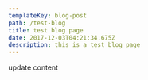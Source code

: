 ```yaml
---
templateKey: blog-post
path: /test-blog
title: test blog page
date: 2017-12-03T04:21:34.675Z
description: this is a test blog page
---
```

update content
